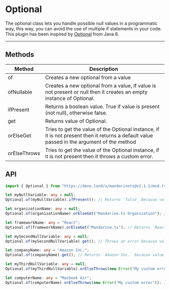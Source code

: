 # Optional

The optional class lets you handle possible null values in a programmatic way, this way, you can avoid the use of multiple if statements in your code. This plugin has been inspired by [Optional](https://docs.oracle.com/javase/8/docs/api/java/util/Optional.html) from Java 8.

------

## Methods

| Method | Description |
| ------ | ----------- |
| of | Creates a new optional from a value
| ofNullable | Creates a new optional from a value, if value is not present or null then it creates an empty instance of Optional.
| ifPresent | Returns a boolean value. True if value is present (not null), otherwise false.
| get | Returns value of Optional.
| orElseGet | Tries to get the value of the Optional instance, if it is not present then it returns a default value passed in the argument of the method
| orElseThrows | Tries to get the value of the Optional instance, if it is not present then it throws a custom error.

## API

```typescript
import { Optional } from "https://deno.land/x/mandarinets@v2.1.1/mod.ts";

let myNullVariable: any = null;
Optional.of(myNullVariable).ifPresent(); // Returns `false` because value is null.

let organizationName: any = null;
Optional.of(organizationName).orElseGet("Mandarine.ts Organization"); // Returns `Mandarine.ts Organization` because value is null.

let frameworkName: any = "React";
Optional.of(frameworkName).orElseGet("Mandarine.ts"); // Returns `React` bacause value **is not** null;

let mySecondNullVariable: any = null;
Optional.of(mySecondNullVariable).get(); // Throws an error because value is not present/is null.

let companyName: any = "Amazon Inc.";
Optional.of(companyName).get(); // Returns `Amazon Inc.` because value is present.

let myThirdNullVariable: any = null;
Optional.of(myThirdNullVariable).orElseThrows(new Error("My custom error")); // Throws `Error: My custom error` because value is null.

let computerName: any = "Macbook Air";
Optional.of(computerName).orElseThrows(new Error("My custom error")); // Returns `Macbook Air` because value is present/ **not null**.

```

